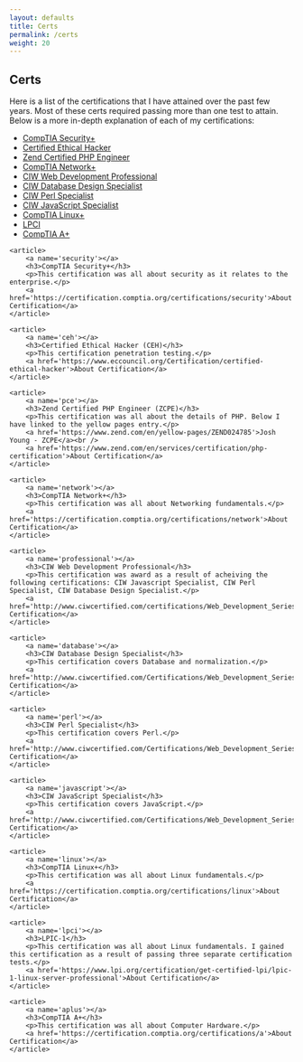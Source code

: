 ```yaml
---
layout: defaults
title: Certs
permalink: /certs
weight: 20
---
```

<section class='content'>
<h2>Certs</h2>
    <article>
        <p>
        Here is a list of the certifications that I have attained over the past few years.
        Most of these certs required passing more than one test to attain. Below is a more
        in-depth explanation of each of my certifications:
        </p>
        <ul>
            <li><a href='#security'>CompTIA Security+</a></li>
            <li><a href='#ceh'>Certified Ethical Hacker</a></li>
            <li><a href='#pce'>Zend Certified PHP Engineer</a></li>
            <li><a href='#network'>CompTIA Network+</a></li>
            <li><a href='#professional'>CIW Web Development Professional</a></li>
            <li><a href='#database'>CIW Database Design Specialist</a></li>
            <li><a href='#perl'>CIW Perl Specialist</a></li>
            <li><a href='#javascript'>CIW JavaScript Specialist</a></li>
            <li><a href='#linux'>CompTIA Linux+</a></li>
            <li><a href='#lpci'>LPCI</a></li>
            <li><a href='#aplus'>CompTIA A+</a></li>
        </ul>
    </article>

    <article>
        <a name='security'></a>
        <h3>CompTIA Security+</h3>
        <p>This certification was all about security as it relates to the enterprise.</p>
        <a href='https://certification.comptia.org/certifications/security'>About Certification</a>
    </article>

    <article>
        <a name='ceh'></a>
        <h3>Certified Ethical Hacker (CEH)</h3>
        <p>This certification penetration testing.</p>
        <a href='https://www.eccouncil.org/Certification/certified-ethical-hacker'>About Certification</a>
    </article>

    <article>
        <a name='pce'></a>
        <h3>Zend Certified PHP Engineer (ZCPE)</h3>
        <p>This certification was all about the details of PHP. Below I have linked to the yellow pages entry.</p>
        <a href='https://www.zend.com/en/yellow-pages/ZEND024785'>Josh Young - ZCPE</a><br />
        <a href='https://www.zend.com/en/services/certification/php-certification'>About Certification</a>
    </article>

    <article>
        <a name='network'></a>
        <h3>CompTIA Network+</h3>
        <p>This certification was all about Networking fundamentals.</p>
        <a href='https://certification.comptia.org/certifications/network'>About Certification</a>
    </article>

    <article>
        <a name='professional'></a>
        <h3>CIW Web Development Professional</h3>
        <p>This certification was award as a result of acheiving the following certifications: CIW Javascript Specialist, CIW Perl Specialist, CIW Database Design Specialist.</p>
        <a href='http://www.ciwcertified.com/certifications/Web_Development_Series/development.php'>About Certification</a>
    </article>

    <article>
        <a name='database'></a>
        <h3>CIW Database Design Specialist</h3>
        <p>This certification covers Database and normalization.</p>
        <a href='http://www.ciwcertified.com/Certifications/Web_Development_Series/database_design.php'>About Certification</a>
    </article>

    <article>
        <a name='perl'></a>
        <h3>CIW Perl Specialist</h3>
        <p>This certification covers Perl.</p>
        <a href='http://www.ciwcertified.com/Certifications/Web_Development_Series/perl.php'>About Certification</a>
    </article>

    <article>
        <a name='javascript'></a>
        <h3>CIW JavaScript Specialist</h3>
        <p>This certification covers JavaScript.</p>
        <a href='http://www.ciwcertified.com/Certifications/Web_Development_Series/javascript.php'>About Certification</a>
    </article>

    <article>
        <a name='linux'></a>
        <h3>CompTIA Linux+</h3>
        <p>This certification was all about Linux fundamentals.</p>
        <a href='https://certification.comptia.org/certifications/linux'>About Certification</a>
    </article>

    <article>
        <a name='lpci'></a>
        <h3>LPIC-1</h3>
        <p>This certification was all about Linux fundamentals. I gained this certification as a result of passing three separate certification tests.</p>
        <a href='https://www.lpi.org/certification/get-certified-lpi/lpic-1-linux-server-professional'>About Certification</a>
    </article>

    <article>
        <a name='aplus'></a>
        <h3>CompTIA A+</h3>
        <p>This certification was all about Computer Hardware.</p>
        <a href='https://certification.comptia.org/certifications/a'>About Certification</a>
    </article>

</section>
